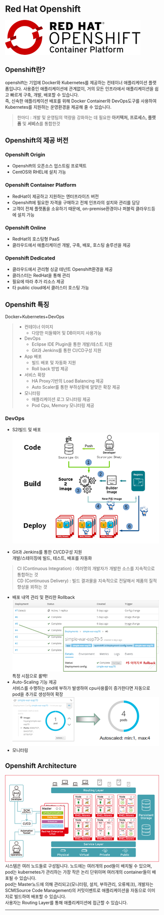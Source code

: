 # Red Hat Openshift

![Alt text](./img/logo.png)  

## Openshift란?
openshift는 기업에 Docker와 Kubernetes를 제공하는 컨테이너 애플리케이션 플랫폼입니다. 사용중인 애플리케이션에 관계없이, 거의 모든 인프라에서 애플리케이션을 쉽고 빠르게 구축, 개발, 배포할 수 있습니다.  
즉, 신속한 애플리케이션 배포를 위해 Docker Container와 DevOps도구를 사용하여 Kubernetes를 지원하는 운영환경을 제공해 줄 수 있습니다.  
>한마디 : 개발 및 운영팀의 역량을 강화하는 데 필요한 <b>아키텍처, 프로세스, 플랫폼</b> 및 <b>서비스</b>를 통합한것

## Openshift의 제공 버전 
### Openshift Origin
- Openshift의 오픈소스 업스트림 프로젝트 
- CentOS와 RHEL에 설치 가능
### Openshift Container Platform 
- RedHat이 제공하고 지원하는 엔터프라이즈 버전
- Openshift에 필요한 자격을 구매하고 전체 인프라의 설치와 관리를 담당 
- 고객이 전체 플랫폼을 소유하기 때문에, on-premise환경이나 퍼블릭 클라우드등에 설치 가능
### Openshift Online
- RedHat의 호스팅형 PaaS
- 클라우드에서 애플리케이션 개발, 구축, 배포, 호스팅 솔루션을 제공 
### Openshift Dedicated
- 클라우드에서 관리형 싱글 테넌트 Openshift환경을 제공
- 클러스터는 RedHat을 통해 관리
- 필요에 따라 추가 리소스 제공
- 타 public cloud에서 클러스터 호스팅 가능


## Openshift 특징
Docker+Kubernetes+DevOps
>- 컨테이너 이미지  
>    - 다양한 미들웨어 및 DB이미지 사용가능
>- DevOps
>   -  Eclipse IDE Plugin을 통한 개발/테스트 지원
>   - Git과 Jenkins를 통한 CI/CD구성 지원
>- App 배포
>   - 빌드 배포 및 자동화 지원
>   - Roll back 방법 제공 
>- 서비스 확장
>   - HA Proxy기반의 Load Balancing 제공 
>   - Auto Scaler를 통한 부하상황에 알맞은 확장 제공
>- 모니터링
>   - 애플리케이션 로그 모니터링 제공 
>   - Pod Cpu, Memory 모니터링 제공
### DevOps
- S2I빌드 및 배포  
    ![Alt text](./img/1.png)

- Git과 Jenkins를 통한 CI/CD구성 지원  
개발/스테이징에 빌드, 테스트, 배포를 자동화
> CI (Continuous Integration) : 여러명의 개발자가 개발한 소스를 지속적으로 통합하는 것  
> CD (Continuous Delivery) : 빌드 결과물을 지속적으로 전달해서 제품의 질적 향상을 꾀하는 것

- 배포 내역 관리 및 편리한 Rollback
![Alt text](./img/2.png)
특정 시점으로 롤백!
- Auto-Scaling 기능 제공  
서비스를 수행하는 pod에 부하가 발생하여 cpu사용률이 증가한다면 자동으로 pod을 추가로 생성하여 확장
![Alt text](./img/3.png)
- 모니터링  

## Openshift Architecture
![Alt text](./img/4.png)
시스템은 여러 노드들로 구성됩니다. 노드에는 여러개의 pod들이 배치될 수 있으며, pod는 kubernetes가 관리하는 가장 작은 논리 단위이며 여러개의 container들이 배포될 수 있습니다.  
pod는 Master노드에 의해 관리되고(모니터링, 설치, 부하관리, 오류체크), 개발자는 SCM(Source Code Management)의 커밋이벤트로 애플리케이션을 자동으로 이미지로 빌드하여 배포할 수 있습니다.  
사용자는 Routing Layer를 통해 애플리케이션에 접근할 수 있습니다.

----